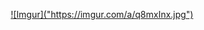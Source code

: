 <p align="center"><a href="https://laravel.com" target="_blank">![Imgur]("https://imgur.com/a/q8mxInx.jpg")</p>

